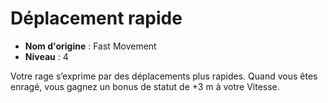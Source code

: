 # Déplacement rapide

 * **Nom d'origine** : Fast Movement
 * **Niveau** : 4


<p>Votre rage s’exprime par des déplacements plus rapides. Quand vous êtes enragé, vous gagnez un bonus de statut de +3 m à votre Vitesse.</p>